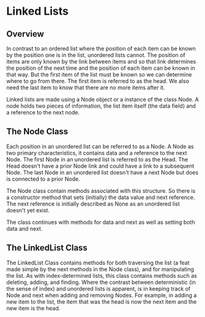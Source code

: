 # Linked Lists

## Overview

  In contrast to an ordered list where the position of each item can be known by the position one is in the list, unordered lists cannot. The position of items are only known by the link between items and so that link determines the position of the next time and the position of each item can be known in that way. But the first item of the list must be known so we can determine where to go from there. The first item is referred to as the head. We also need the last item to know that there are no more items after it. 

  Linked lists are made using a Node object or a instance of the class Node. A node holds two pieces of information, the list item itself (the data field) and a reference to the next node. 

## The Node Class

Each position in an unordered list can be referred to as a Node. A Node as two primary characteristics, it contains data and a reference to the next Node.  The first Node in an unordered list is referred to as the Head. The Head doesn't have a prior Node link and could have a link to a subsequent Node. The last Node in an unordered list doesn't have a next Node but does is connected to a prior Node. 

The Node class contain methods associated with this structure. So there is a constructor method that sets (initially) the data value and next reference. The next reference is initially described as None as an unordered list doesn't yet exist. 

The class continues with methods for data and next as well as setting both data and next. 

## The LinkedList Class

The LinkedList Class contains methods for both traversing the list (a feat made simple by the next methods in the Node class), and for manipulating the list. As with index-determined lists, this class contains methods such as deleting, adding, and finding. Where the contrast between deterministic (in the sense of index) and unordered lists is apparent, is in keeping track of Node and next when adding and removing Nodes. For example, in adding a new item to the list, the item that was the head is now the next item and the new item is the head. 